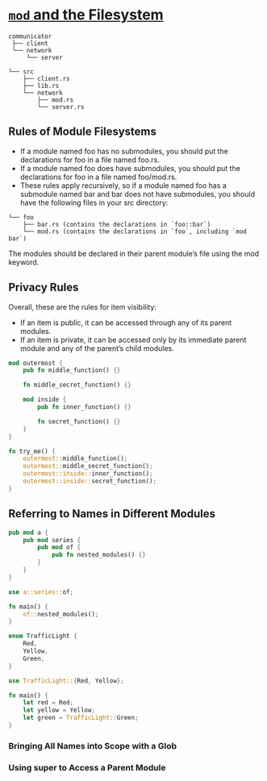 # [`mod` and the Filesystem](https://doc.rust-lang.org/book/second-edition/ch07-01-mod-and-the-filesystem.html#module-definitions)

```
communicator
 ├── client
 └── network
     └── server
```

```
└── src
    ├── client.rs
    ├── lib.rs
    └── network
        ├── mod.rs
        └── server.rs
```

## Rules of Module Filesystems
- If a module named foo has no submodules, you should put the declarations for foo in a file named foo.rs.
- If a module named foo does have submodules, you should put the declarations for foo in a file named foo/mod.rs.
- These rules apply recursively, so if a module named foo has a submodule named bar and bar does not have submodules, you should have the following files in your src directory:
```
└── foo
    ├── bar.rs (contains the declarations in `foo::bar`)
    └── mod.rs (contains the declarations in `foo`, including `mod bar`)
```
The modules should be declared in their parent module’s file using the mod keyword.


## Privacy Rules
Overall, these are the rules for item visibility:
- If an item is public, it can be accessed through any of its parent modules.
- If an item is private, it can be accessed only by its immediate parent module and any of the parent’s child modules.

```rust
mod outermost {
    pub fn middle_function() {}

    fn middle_secret_function() {}

    mod inside {
        pub fn inner_function() {}

        fn secret_function() {}
    }
}

fn try_me() {
    outermost::middle_function();
    outermost::middle_secret_function();
    outermost::inside::inner_function();
    outermost::inside::secret_function();
}
```

## Referring to Names in Different Modules

```rust
pub mod a {
    pub mod series {
        pub mod of {
            pub fn nested_modules() {}
        }
    }
}

use a::series::of;

fn main() {
    of::nested_modules();
}
```

```rust
enum TrafficLight {
    Red,
    Yellow,
    Green,
}

use TrafficLight::{Red, Yellow};

fn main() {
    let red = Red;
    let yellow = Yellow;
    let green = TrafficLight::Green;
}
```

### Bringing All Names into Scope with a Glob


### Using super to Access a Parent Module

